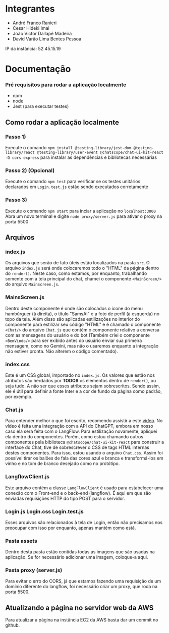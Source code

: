 # Integrantes
* André Franco Ranieri 
* Cesar Hideki Imai
* João Victor Dallapé Madeira
* David Varão Lima Bentes Pessoa

IP da instância: 52.45.15.19

# Documentação

### Pré requisitos para rodar a aplicação localmente
* npm
* node
* Jest (para executar testes)

## Como rodar a aplicação localmente
### Passo 1)
Execute o comando `npm install @testing-library/jest-dom @testing-library/react @testing-library/user-event @chatscope/chat-ui-kit-react -D cors express` para instalar as dependências e bibliotecas necessárias

### Passo 2) (Opcional)
Execute o comando `npm test` para verificar se os testes unitários declarados em `Login.test.js` estão sendo executados corretamente

### Passo 3)
Execute o comando `npm start` para inciar a aplicação no `localhost:3000`
Abra um novo terminal e digite `node proxy/server.js` para ativar o proxy na porta 5500

## Arquivos
### index.js
Os arquivos que serão de fato úteis estão localizados na pasta `src`. O arquivo `index.js` será onde colocaremos todo o "HTML" da página dentro do `render()`. Neste caso, como estamos, por enquanto, trabalhando somente com a tela principal do chat, chamei o componente `<MainScreen/>` do arquivo `MainScreen.js`. 

### MainsScreen.js
Dentro deste componente é onde são colocados o ícone do menu hambúrguer (à direita), o título "SamsAI" e a foto de perfil (à esquerda) no topo da tela. Além disso são aplicadas estilizações no interior do componente para estilizar seu código "HTML" e é chamado o componente `<Chat/>` do arquivo `Chat.js` que contém o componente relativo a conversa com as mensagens do usuário e do bot (Também criei o componente `<BemVindo/>` para ser exibido antes do usuário enviar sua primeira mensagem, como no Gemini, mas não o usaremos enquanto a integração não estiver pronta. Não alterem o código comentado).

### index.css
Este é um CSS global, importado no `index.js`. Os valores que estão nos atributos são herdados por **TODOS** os elementos dentro de `render()`, ou seja tudo. A não ser que esses atributos sejam sobrescritos. Sendo assim, ele é útil para definir a fonte Inter e a cor de fundo da página como padrão, por exemplo.

### Chat.js
Para entender melhor o que foi escrito, recomendo assistir a este <a href = "https://www.youtube.com/watch?v=Lag9Pj_33hM">vídeo</a>. No vídeo é feita uma integração com a API do ChatGPT, embora em nosso caso ela será feita com o LangFlow. Para estilização novamente, apliquei ela dentro do componentes. Porém, como estou chamando outros componentes pela biblioteca `@chatscope/chat-ui-kit-react` para construir a interface do Chat, tive de sobrescrever o CSS de tags HTML internas destes componentes. Para isso, estou usando o arquivo `Chat.css`. Assim foi possível tirar os balões de fala das cores azul e branca e transformá-los em vinho e no tom de branco desejado como no protótipo.

### LangflowClient.js
Este arquivo contém a classe `LangFlowClient` é usado para estabelecer uma conexão com o Front-end e o back-end (langflow). É aqui em que são enviadas requisições HTTP do tipo POST para o servidor.

### Login.js Login.css Login.test.js
Esses arquivos são relacionados à tela de Login, então não precisamos nos preocupar com isso por enquanto, apenas mantém como está.

### Pasta assets
Dentro desta pasta estão contidas todas as imagens que são usadas na aplicação. Se for necessário adicionar uma imagem, coloque-a aqui.

### Pasta proxy (server.js)
Para evitar o erro do CORS, já que estamos fazendo uma requisição de um domínio diferente do langflow, foi necessário criar um proxy, que roda na porta 5500.

## Atualizando a página no servidor web da AWS
Para atualizar a página na instância EC2 da AWS basta dar um commit no github.



